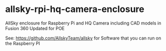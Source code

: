 # allsky-rpi-hq-camera-enclosure
AllSky enclosure for Raspberry Pi and HQ Camera including CAD models in Fusion 360
Updated for POE

See: https://github.com/AllskyTeam/allsky for Software that you can run on the Raspberry PI
